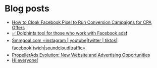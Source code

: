 # Blog posts
<!-- BLOG-POST-LIST:START -->
- [How to Cloak Facebook Pixel to Run Conversion Campaigns for CPA Offers](https://afflift.com/f/threads/how-to-cloak-facebook-pixel-to-run-conversion-campaigns-for-cpa-offers.10072/)
- [✅ Dolphin❗️a tool for those who work with Facebook ads❗️](https://afflift.com/f/threads/%E2%9C%85-dolphin%E2%9D%97%EF%B8%8Fa-tool-for-those-who-work-with-facebook-ads%E2%9D%97%EF%B8%8F.7096/)
- [Smmgoal.com ⭐instagram | youtube|twitter | tiktok| facebook|twich|soundcloudltraffic⭐](https://afflift.com/f/threads/smmgoal-com-%E2%AD%90instagram-youtube-twitter-tiktok-facebook-twich-soundcloudltraffic%E2%AD%90.6393/)
- [PropellerAds Evolution: New Website and Advertising Opportunities](https://afflift.com/f/threads/propellerads-evolution-new-website-and-advertising-opportunities.10062/)
- [Hi everyone!](https://afflift.com/f/threads/hi-everyone.10071/)
<!-- BLOG-POST-LIST:END -->
